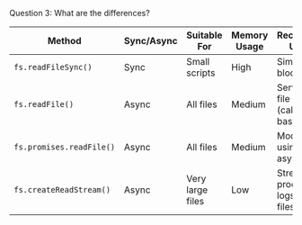 Question 3: What are the differences? 

| Method                   | Sync/Async | Suitable For     | Memory Usage | Recommended Use Case                    |
| ------------------------ | ---------- | ---------------- | ------------ | --------------------------------------- |
| `fs.readFileSync()`      | Sync       | Small scripts    | High         | Simple scripts, blocking okay           |
| `fs.readFile()`          | Async      | All files        | Medium       | Server-side file reads (callback-based) |
| `fs.promises.readFile()` | Async      | All files        | Medium       | Modern apps using async/await           |
| `fs.createReadStream()`  | Async      | Very large files | Low          | Stream processing, logs, media files    |
